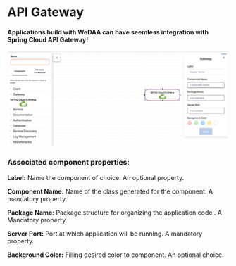 # API Gateway

#### Applications build with WeDAA can have seemless integration with Spring Cloud API Gateway!

![WeDAA Backend](/img/api_gateway.png)

### Associated component properties:

**Label:** Name the component of choice. An optional property.

**Component Name:** Name of the class generated for the component. A mandatory property.

**Package Name:** Package structure for organizing the application code . A Mandatory property.

**Server Port:** Port at which application will be running. A mandatory property.

**Background Color:** Filling desired color to component. An optional choice.
